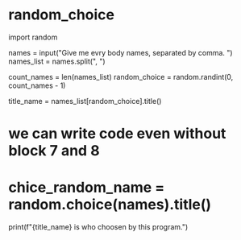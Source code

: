 # random_choice
import random

names = input("Give me evry body names, separated by comma. ")
names_list = names.split(", ")

count_names = len(names_list)
random_choice = random.randint(0, count_names - 1)

title_name = names_list[random_choice].title()

# we can write code even without block 7 and 8
# chice_random_name = random.choice(names).title()

print(f"{title_name} is who choosen by this program.")
